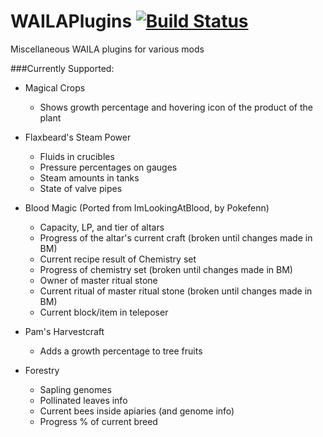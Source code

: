 WAILAPlugins [![Build Status](http://ci.tterrag.com/job/WAILAPlugins/badge/icon)](http://ci.tterrag.com/job/WAILAPlugins/)
============

Miscellaneous WAILA plugins for various mods

###Currently Supported:

- Magical Crops
  - Shows growth percentage and hovering icon of the product of the plant
  
- Flaxbeard's Steam Power
  - Fluids in crucibles
  - Pressure percentages on gauges
  - Steam amounts in tanks
  - State of valve pipes
  
- Blood Magic (Ported from ImLookingAtBlood, by Pokefenn)
  - Capacity, LP, and tier of altars
  - Progress of the altar's current craft (broken until changes made in BM)
  - Current recipe result of Chemistry set
  - Progress of chemistry set (broken until changes made in BM)
  - Owner of master ritual stone
  - Current ritual of master ritual stone (broken until changes made in BM)
  - Current block/item in teleposer

- Pam's Harvestcraft
  - Adds a growth percentage to tree fruits
  
- Forestry
  - Sapling genomes
  - Pollinated leaves info
  - Current bees inside apiaries (and genome info)
  - Progress % of current breed
  
